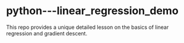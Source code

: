 # python---linear_regression_demo
This repo provides a unique detailed lesson on the basics of linear regression and gradient descent.
